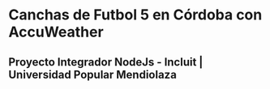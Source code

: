 # Canchas de Futbol 5 en Córdoba con AccuWeather
## Proyecto Integrador NodeJs - Incluit | Universidad Popular Mendiolaza

